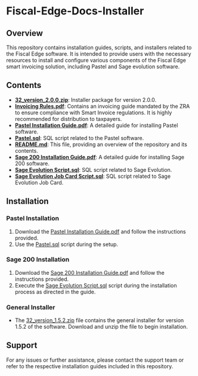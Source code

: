# Fiscal-Edge-Docs-Installer

## Overview

This repository contains installation guides, scripts, and installers related to the Fiscal Edge software. It is intended to provide users with the necessary resources to install and configure various components of the Fiscal Edge smart invoicing solution, including Pastel and Sage evolution software.

## Contents

- **[32_version_2.0.0.zip](https://github.com/ObinnaTerry/Fiscal-Edge-Docs-Installer/blob/main/32_version_1.5.2.zip)**: Installer package for version 2.0.0.
- **[Invoicing Rules.pdf](https://github.com/ObinnaTerry/Fiscal-Edge-Docs-Installer/blob/main/Invoicing%20Rules.pdf)**: Contains an invoicing guide mandated by the ZRA to ensure compliance with Smart Invoice regulations. It is highly recommended for distribution to taxpayers.
- **[Pastel Installation Guide.pdf](https://github.com/ObinnaTerry/Fiscal-Edge-Docs-Installer/blob/main/Pastel%20Installation%20Guide.pdf)**: A detailed guide for installing Pastel software.
- **[Pastel.sql](https://github.com/ObinnaTerry/Fiscal-Edge-Docs-Installer/blob/main/Pastel.sql)**: SQL script related to the Pastel software.
- **[README.md](https://github.com/ObinnaTerry/Fiscal-Edge-Docs-Installer/blob/main/README.md)**: This file, providing an overview of the repository and its contents.
- **[Sage 200 Installation Guide.pdf](https://github.com/ObinnaTerry/Fiscal-Edge-Docs-Installer/blob/main/Sage%20200%20Installation%20Guide.pdf)**: A detailed guide for installing Sage 200 software.
- **[Sage Evolution Script.sql](https://github.com/ObinnaTerry/Fiscal-Edge-Docs-Installer/blob/main/Sage%20Evolution%20Script.sql)**: SQL script related to Sage Evolution.
- **[Sage Evolution Job Card Script.sql](https://github.com/ObinnaTerry/Fiscal-Edge-Docs-Installer/blob/main/Job%20Card%20Script.sql)**: SQL script related to Sage Evolution Job Card.

## Installation

### Pastel Installation
1. Download the [Pastel Installation Guide.pdf](https://github.com/ObinnaTerry/Fiscal-Edge-Docs-Installer/blob/main/Pastel%20Installation%20Guide.pdf) and follow the instructions provided.
2. Use the [Pastel.sql](https://github.com/ObinnaTerry/Fiscal-Edge-Docs-Installer/blob/main/Pastel.sql) script during the setup.

### Sage 200 Installation
1. Download the [Sage 200 Installation Guide.pdf](https://github.com/ObinnaTerry/Fiscal-Edge-Docs-Installer/blob/main/Sage%20200%20Installation%20Guide.pdf) and follow the instructions provided.
2. Execute the [Sage Evolution Script.sql](https://github.com/ObinnaTerry/Fiscal-Edge-Docs-Installer/blob/main/Sage%20Evolution%20Script.sql) script during the installation process as directed in the guide.

### General Installer
- The [32_version_1.5.2.zip](https://github.com/ObinnaTerry/Fiscal-Edge-Docs-Installer/blob/main/32_version_1.5.2.zip) file contains the general installer for version 1.5.2 of the software. Download and unzip the file to begin installation.

## Support

For any issues or further assistance, please contact the support team or refer to the respective installation guides included in this repository.
